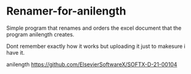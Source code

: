 # Renamer-for-anilength

Simple program that renames and orders the excel document that the program anilength creates.

Dont remember exactly how it works but uploading it just to makesure i have it.

anilength https://github.com/ElsevierSoftwareX/SOFTX-D-21-00104
